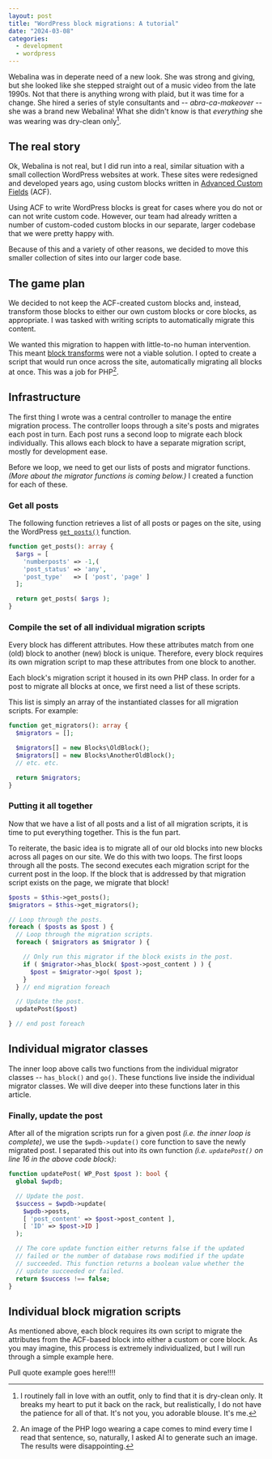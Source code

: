 ```yaml
---
layout: post
title: "WordPress block migrations: A tutorial"
date: "2024-03-08"
categories:
  - development
  - wordpress
---
```


Webalina was in deperate need of a new look. She was strong and giving, but she looked like she stepped straight out of a music video from the late 1990s. Not that there is anything wrong with plaid, but it was time for a change. She hired a series of style consultants and -- _abra-ca-makeover_ -- she was a brand new Webalina! What she didn't know is that _everything_ she was wearing was dry-clean only[^1].


## The real story

Ok, Webalina is not real, but I did run into a real, similar situation with a small collection WordPress websites at work. These sites were redesigned and developed years ago, using custom blocks written in [Advanced Custom Fields](https://www.advancedcustomfields.com/) (ACF).

Using ACF to write WordPress blocks is great for cases where you do not or can not write custom code. However, our team had already written a number of custom-coded custom blocks in our separate, larger codebase that we were pretty happy with.

Because of this and a variety of other reasons, we decided to move this smaller collection of sites into our larger code base. 


## The game plan

We decided to not keep the ACF-created custom blocks and, instead, transform those blocks to either our own custom blocks or core blocks, as appropriate. I was tasked with writing scripts to automatically migrate this content.

We wanted this migration to happen with little-to-no human intervention. This meant [block transforms](https://developer.wordpress.org/block-editor/reference-guides/block-api/block-transforms/) were not a viable solution. I opted to create a script that would run once across the site, automatically migrating all blocks at once. This was a job for PHP[^2].


## Infrastructure

The first thing I wrote was a central controller to manage the entire migration process. The controller loops through a site's posts and migrates each post in turn. Each post runs a second loop to migrate each block individually. This allows each block to have a separate migration script, mostly for development ease.

Before we loop, we need to get our lists of posts and migrator functions. _(More about the migrator functions is coming below.)_ I created a function for each of these.


### Get all posts

The following function retrieves a list of all posts or pages on the site, using the WordPress [`get_posts()`](https://developer.wordpress.org/reference/functions/get_posts/) function.

```php
function get_posts(): array {
  $args = [
    'numberposts' => -1,(
    'post_status' => 'any',
    'post_type'   => [ 'post', 'page' ]
  ];

  return get_posts( $args );
}
```


### Compile the set of all individual migration scripts

Every block has different attributes. How these attributes match from one (old) block to another (new) block is unique. Therefore, every block requires its own migration script to map these attributes  from one block to another.

Each block's migration script it housed in its own PHP class. In order for a post to migrate all blocks at once, we first need a list of these scripts.

This list is simply an array of the instantiated classes for all migration scripts. For example:

```php
function get_migrators(): array {
  $migrators = [];

  $migrators[] = new Blocks\OldBlock();
  $migrators[] = new Blocks\AnotherOldBlock();
  // etc. etc.

  return $migrators;
}
```


### Putting it all together

Now that we have a list of all posts and a list of all migration scripts, it is time to put everything together. This is the fun part.

To reiterate, the basic idea is to migrate all of our old blocks into new blocks across all pages on our site. We do this with two loops. The first loops through all the posts. The second executes each migration script for the current post in the loop. If the block that is addressed by that migration script exists on the page, we migrate that block!

```php
$posts = $this->get_posts();
$migrators = $this->get_migrators();

// Loop through the posts.
foreach ( $posts as $post ) {
  // Loop through the migration scripts.
  foreach ( $migrators as $migrator ) {

    // Only run this migrator if the block exists in the post.
    if ( $migrator->has_block( $post->post_content ) ) {
      $post = $migrator->go( $post );
    }
  } // end migration foreach

  // Update the post.
  updatePost($post)

} // end post foreach
```


## Individual migrator classes

The inner loop above calls two functions from the individual migrator classes -- `has_block()` and `go()`. These functions live inside the individual migrator classes. We will dive deeper into these functions later in this article.






### Finally, update the post

After all of the migration scripts run for a given post _(i.e. the inner loop is complete)_, we use the `$wpdb->update()` core function to save the newly migrated post. I separated this out into its own function _(i.e. `updatePost()` on line 16 in the above code block)_:

```php
function updatePost( WP_Post $post ): bool {
  global $wpdb;

  // Update the post.
  $success = $wpdb->update(
    $wpdb->posts,
    [ 'post_content' => $post->post_content ],
    [ 'ID' => $post->ID ]
  );

  // The core update function either returns false if the updated 
  // failed or the number of database rows modified if the update 
  // succeeded. This function returns a boolean value whether the 
  // update succeeded or failed.
  return $success !== false;
}
```


## Individual block migration scripts

As mentioned above, each block requires its own script to migrate the attributes from the ACF-based block into either a custom or core block. As you may imagine, this process is extremely individualized, but I will run through a simple example here.

Pull quote example goes here!!!!



[^1]: I routinely fall in love with an outfit, only to find that it is dry-clean only. It breaks my heart to put it back on the rack, but realistically, I do not have the patience for all of that. It's not you, you adorable blouse. It's me.
[^2]: An image of the PHP logo wearing a cape comes to mind every time I read that sentence, so, naturally, I asked AI to generate such an image. The results were disappointing.
